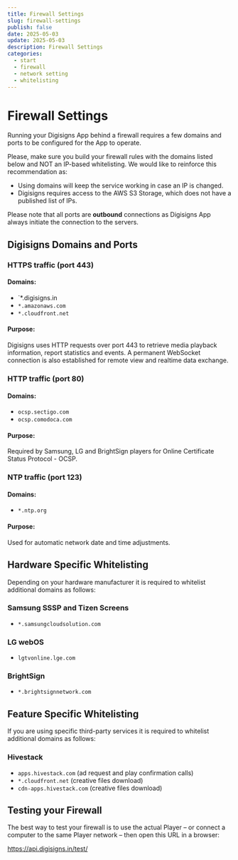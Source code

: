 ```yaml
---
title: Firewall Settings
slug: firewall-settings
publish: false
date: 2025-05-03
update: 2025-05-03
description: Firewall Settings
categories:
  - start
  - firewall
  - network setting
  - whitelisting
---
```


Firewall Settings
=================

Running your Digisigns App behind a firewall requires a few domains and ports to be configured for the App to operate.

Please, make sure you build your firewall rules with the domains listed below and NOT an IP-based whitelisting. We would like to reinforce this recommendation as:

* Using domains will keep the service working in case an IP is changed.
* Digisigns requires access to the AWS S3 Storage, which does not have a published list of IPs. 

Please note that all ports are **outbound** connections as Digisigns App always initiate the connection to the servers.

Digisigns Domains and Ports
---------------------------

### HTTPS traffic (port 443)

#### Domains:

* `*.digisigns.in
* `*.amazonaws.com`
* `*.cloudfront.net`

#### Purpose:

Digisigns uses HTTP requests over port 443 to retrieve media playback information, report statistics and events. A permanent WebSocket connection is also established for remote view and realtime data exchange.

### HTTP traffic (port 80)

#### Domains:

* `ocsp.sectigo.com`
* `ocsp.comodoca.com`

#### Purpose:

Required by Samsung, LG and BrightSign players for Online Certificate Status Protocol - OCSP.

### NTP traffic (port 123)

#### Domains:

* `*.ntp.org`

#### Purpose:

Used for automatic network date and time adjustments.

Hardware Specific Whitelisting
------------------------------

Depending on your hardware manufacturer it is required to whitelist additional domains as follows:

### Samsung SSSP and Tizen Screens

* `*.samsungcloudsolution.com`

### LG webOS

* `lgtvonline.lge.com`

### BrightSign

* `*.brightsignnetwork.com`

Feature Specific Whitelisting
-----------------------------

If you are using specific third-party services it is required to whitelist additional domains as follows:

### Hivestack

* `apps.hivestack.com` (ad request and play confirmation calls)
* `*.cloudfront.net` (creative files download)
* `cdn-apps.hivestack.com` (creative files download)

Testing your Firewall
---------------------

The best way to test your firewall is to use the actual Player – or connect a computer to the same Player network – then open this URL in a browser:

<https://api.digisigns.in/test/>
